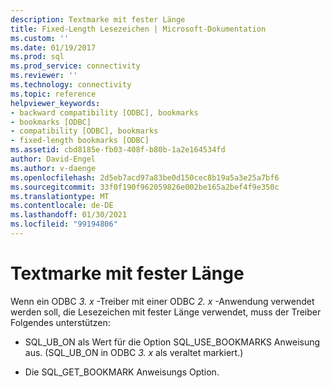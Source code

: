 ```yaml
---
description: Textmarke mit fester Länge
title: Fixed-Length Lesezeichen | Microsoft-Dokumentation
ms.custom: ''
ms.date: 01/19/2017
ms.prod: sql
ms.prod_service: connectivity
ms.reviewer: ''
ms.technology: connectivity
ms.topic: reference
helpviewer_keywords:
- backward compatibility [ODBC], bookmarks
- bookmarks [ODBC]
- compatibility [ODBC], bookmarks
- fixed-length bookmarks [ODBC]
ms.assetid: cbd8185e-fb03-408f-b80b-1a2e164534fd
author: David-Engel
ms.author: v-daenge
ms.openlocfilehash: 2d5eb7acd97a83be0d150cec8b19a5a3e25a7bf6
ms.sourcegitcommit: 33f0f190f962059826e002be165a2bef4f9e350c
ms.translationtype: MT
ms.contentlocale: de-DE
ms.lasthandoff: 01/30/2021
ms.locfileid: "99194806"
---
```

# <a name="fixed-length-bookmarks"></a>Textmarke mit fester Länge
Wenn ein ODBC *3. x* -Treiber mit einer ODBC *2. x* -Anwendung verwendet werden soll, die Lesezeichen mit fester Länge verwendet, muss der Treiber Folgendes unterstützen:  
  
-   SQL_UB_ON als Wert für die Option SQL_USE_BOOKMARKS Anweisung aus. (SQL_UB_ON in ODBC *3. x* als veraltet markiert.)  
  
-   Die SQL_GET_BOOKMARK Anweisungs Option.

